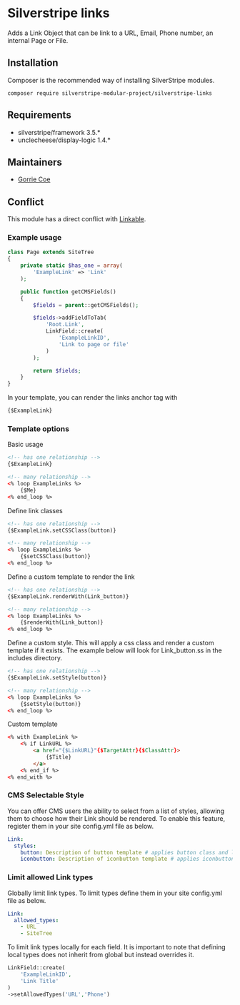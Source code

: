 # Silverstripe links
Adds a Link Object that can be link to a URL, Email, Phone number, an internal Page or File.

## Installation
Composer is the recommended way of installing SilverStripe modules.
```
composer require silverstripe-modular-project/silverstripe-links
```

## Requirements

- silverstripe/framework 3.5.\*
- unclecheese/display-logic 1.4.\*

## Maintainers

- [Gorrie Coe](https://github.com/gorriecoe)

## Conflict
This module has a direct conflict with [Linkable](https://github.com/sheadawson/silverstripe-linkable).

### Example usage

```php
class Page extends SiteTree
{
    private static $has_one = array(
        'ExampleLink' => 'Link'
    );

    public function getCMSFields()
    {
        $fields = parent::getCMSFields();

        $fields->addFieldToTab(
            'Root.Link',
            LinkField::create(
                'ExampleLinkID',
                'Link to page or file'
            )
        );

        return $fields;
    }
}
```

In your template, you can render the links anchor tag with

```html
{$ExampleLink}
```

### Template options

Basic usage

```html
<!-- has one relationship -->
{$ExampleLink}

<!-- many relationship -->
<% loop ExampleLinks %>
    {$Me}
<% end_loop %>
```

Define link classes

```html
<!-- has one relationship -->
{$ExampleLink.setCSSClass(button)}

<!-- many relationship -->
<% loop ExampleLinks %>
    {$setCSSClass(button)}
<% end_loop %>
```

Define a custom template to render the link

```html
<!-- has one relationship -->
{$ExampleLink.renderWith(Link_button)}

<!-- many relationship -->
<% loop ExampleLinks %>
    {$renderWith(Link_button)}
<% end_loop %>
```

Define a custom style.  This will apply a css class and render a custom template if it exists.  The example below will look for Link_button.ss in the includes directory.

```html
<!-- has one relationship -->
{$ExampleLink.setStyle(button)}

<!-- many relationship -->
<% loop ExampleLinks %>
    {$setStyle(button)}
<% end_loop %>
```

Custom template

```html
<% with ExampleLink %>
    <% if LinkURL %>
        <a href="{$LinkURL}"{$TargetAttr}{$ClassAttr}>
            {$Title}
        </a>
    <% end_if %>
<% end_with %>
```

### CMS Selectable Style

You can offer CMS users the ability to select from a list of styles, allowing them to choose how their Link should be rendered. To enable this feature, register them in your site config.yml file as below.

```yaml
Link:
  styles:
    button: Description of button template # applies button class and looks for Link_button.ss template
    iconbutton: Description of iconbutton template # applies iconbutton class and looks for Link_iconbutton.ss template
```

### Limit allowed Link types

Globally limit link types.  To limit types define them in your site config.yml file as below.

```yaml
Link:
  allowed_types:
    - URL
    - SiteTree
```

To limit link types locally for each field.  It is important to note that defining local types does not inherit from global but instead overrides it.

```php
LinkField::create(
    'ExampleLinkID',
    'Link Title'
)
->setAllowedTypes('URL','Phone')
```

